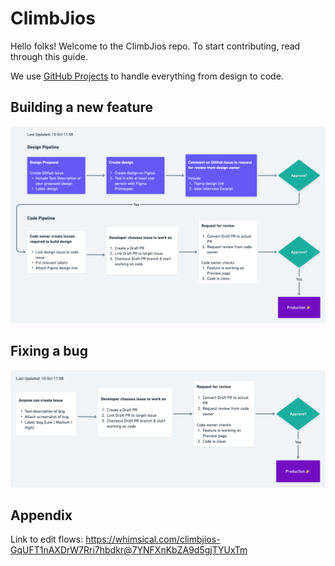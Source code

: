 # ClimbJios

Hello folks! Welcome to the ClimbJios repo. To start contributing, read through this guide.

We use [GitHub Projects](https://github.com/orgs/climbjios-sg/projects/1) to handle everything from design to code.

## Building a new feature

![New Features Pipeline](./assets/new-features-pipeline-10-oct.png)

## Fixing a bug

![Bug Fix Pipeline](./assets/bug-fix-pipeline-10-oct.png)

## Appendix

Link to edit flows: https://whimsical.com/climbjios-GqUFT1nAXDrW7Rri7hbdkr@7YNFXnKbZA9d5gjTYUxTm
